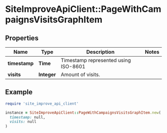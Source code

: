 # SiteImproveApiClient::PageWithCampaignsVisitsGraphItem

## Properties

| Name | Type | Description | Notes |
| ---- | ---- | ----------- | ----- |
| **timestamp** | **Time** | Timestamp represented using ISO-8601 |  |
| **visits** | **Integer** | Amount of visits. |  |

## Example

```ruby
require 'site_improve_api_client'

instance = SiteImproveApiClient::PageWithCampaignsVisitsGraphItem.new(
  timestamp: null,
  visits: null
)
```

